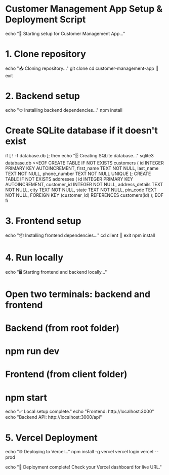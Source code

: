 # Customer Management App Setup & Deployment Script

echo "🚀 Starting setup for Customer Management App..."

# 1. Clone repository
echo "📥 Cloning repository..."
git clone <repository-url>
cd customer-management-app || exit

# 2. Backend setup
echo "⚙️  Installing backend dependencies..."
npm install

# Create SQLite database if it doesn't exist
if [ ! -f database.db ]; then
  echo "🗄️  Creating SQLite database..."
  sqlite3 database.db <<EOF
CREATE TABLE IF NOT EXISTS customers (
  id INTEGER PRIMARY KEY AUTOINCREMENT,
  first_name TEXT NOT NULL,
  last_name TEXT NOT NULL,
  phone_number TEXT NOT NULL UNIQUE
);
CREATE TABLE IF NOT EXISTS addresses (
  id INTEGER PRIMARY KEY AUTOINCREMENT,
  customer_id INTEGER NOT NULL,
  address_details TEXT NOT NULL,
  city TEXT NOT NULL,
  state TEXT NOT NULL,
  pin_code TEXT NOT NULL,
  FOREIGN KEY (customer_id) REFERENCES customers(id)
);
EOF
fi

# 3. Frontend setup
echo "📦 Installing frontend dependencies..."
cd client || exit
npm install

# 4. Run locally
echo "🖥️  Starting frontend and backend locally..."
# Open two terminals: backend and frontend
# Backend (from root folder)
#   npm run dev
# Frontend (from client folder)
#   npm start

echo "✅ Local setup complete."
echo "Frontend: http://localhost:3000"
echo "Backend API: http://localhost:3000/api"

# 5. Vercel Deployment
echo "🌐 Deploying to Vercel..."
npm install -g vercel
vercel login
vercel --prod

echo "🎉 Deployment complete! Check your Vercel dashboard for live URL."


